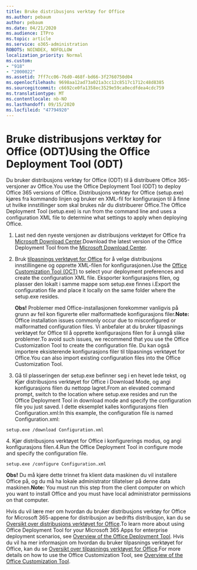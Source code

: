 ```yaml
---
title: Bruke distribusjons verktøy for Office
ms.author: pebaum
author: pebaum
ms.date: 04/21/2020
ms.audience: ITPro
ms.topic: article
ms.service: o365-administration
ROBOTS: NOINDEX, NOFOLLOW
localization_priority: Normal
ms.custom:
- "918"
- "2000022"
ms.assetid: 7ff7cc06-76d0-468f-bd66-3f2760750d04
ms.openlocfilehash: 9698aa12ad73a021a3cc12c8517c1712c48d8385
ms.sourcegitcommit: c6692ce0fa1358ec3529e59ca0ecdfdea4cdc759
ms.translationtype: MT
ms.contentlocale: nb-NO
ms.lasthandoff: 09/15/2020
ms.locfileid: "47794920"
---
```

# <a name="using-the-office-deployment-tool-odt"></a><span data-ttu-id="29991-102">Bruke distribusjons verktøy for Office (ODT)</span><span class="sxs-lookup"><span data-stu-id="29991-102">Using the Office Deployment Tool (ODT)</span></span>

<span data-ttu-id="29991-103">Du bruker distribusjons verktøy for Office (ODT) til å distribuere Office 365-versjoner av Office.</span><span class="sxs-lookup"><span data-stu-id="29991-103">You use the Office Deployment Tool (ODT) to deploy Office 365 versions of Office.</span></span> <span data-ttu-id="29991-104">Distribusjons verktøy for Office (setup.exe) kjøres fra kommando linjen og bruker en XML-fil for konfigurasjon til å finne ut hvilke innstillinger som skal brukes når du distribuerer Office.</span><span class="sxs-lookup"><span data-stu-id="29991-104">The Office Deployment Tool (setup.exe) is run from the command line and uses a configuration XML file to determine what settings to apply when deploying Office.</span></span>
  
1. <span data-ttu-id="29991-105">Last ned den nyeste versjonen av distribusjons verktøyet for Office fra [Microsoft Download Center](https://go.microsoft.com/fwlink/p/?LinkID=626065).</span><span class="sxs-lookup"><span data-stu-id="29991-105">Download the latest version of the Office Deployment Tool from the [Microsoft Download Center](https://go.microsoft.com/fwlink/p/?LinkID=626065).</span></span>

2. <span data-ttu-id="29991-106">Bruk [tilpasnings verktøyet for Office](https://config.office.com) for å velge distribusjons innstillingene og opprette XML-filen for konfigurasjonen.</span><span class="sxs-lookup"><span data-stu-id="29991-106">Use the [Office Customization Tool (OCT)](https://config.office.com) to select your deployment preferences and create the configuration XML file.</span></span> <span data-ttu-id="29991-107">Eksporter konfigurasjons filen, og plasser den lokalt i samme mappe som setup.exe finnes i.</span><span class="sxs-lookup"><span data-stu-id="29991-107">Export the configuration file and place it locally on the same folder where the setup.exe resides.</span></span>

    <span data-ttu-id="29991-108">**Obs!** Problemer med Office-installasjonen forekommer vanligvis på grunn av feil kon figurerte eller malformattede konfigurasjons filer.</span><span class="sxs-lookup"><span data-stu-id="29991-108">**Note:** Office installation issues commonly occur due to misconfigured or malformatted configuration files.</span></span> <span data-ttu-id="29991-109">Vi anbefaler at du bruker tilpasnings verktøyet for Office til å opprette konfigurasjons filen for å unngå slike problemer.</span><span class="sxs-lookup"><span data-stu-id="29991-109">To avoid such issues, we recommend that you use the Office Customization Tool to create the configuration file.</span></span> <span data-ttu-id="29991-110">Du kan også importere eksisterende konfigurasjons filer til tilpasnings verktøyet for Office.</span><span class="sxs-lookup"><span data-stu-id="29991-110">You can also import existing configuration files into the Office Customization Tool.</span></span>

3. <span data-ttu-id="29991-111">Gå til plasseringen der setup.exe befinner seg i en hevet lede tekst, og Kjør distribusjons verktøyet for Office i Download Mode, og angi konfigurasjons filen du nettopp lagret.</span><span class="sxs-lookup"><span data-stu-id="29991-111">From an elevated command prompt, switch to the location where setup.exe resides and run the Office Deployment Tool in download mode and specify the configuration file you just saved.</span></span> <span data-ttu-id="29991-112">I dette eksemplet kalles konfigurasjons filen Configuration.xml:</span><span class="sxs-lookup"><span data-stu-id="29991-112">In this example, the configuration file is named Configuration.xml:</span></span>

```setup.exe /download Configuration.xml```

<span data-ttu-id="29991-113">4. Kjør distribusjons verktøyet for Office i konfigurerings modus, og angi konfigurasjons filen.</span><span class="sxs-lookup"><span data-stu-id="29991-113">4.Run the Office Deployment Tool in configure mode and specify the configuration file.</span></span>

```setup.exe /configure Configuration.xml```

<span data-ttu-id="29991-114">**Obs!** Du må kjøre dette trinnet fra klient data maskinen du vil installere Office på, og du må ha lokale administrator tillatelser på denne data maskinen.</span><span class="sxs-lookup"><span data-stu-id="29991-114">**Note:** You must run this step from the client computer on which you want to install Office and you must have local administrator permissions on that computer.</span></span>

<span data-ttu-id="29991-115">Hvis du vil lære mer om hvordan du bruker distribusjons verktøy for Office for Microsoft 365-appene for distribusjon av bedrifts distribusjon, kan du se [Oversikt over distribusjons verktøyet for Office](https://docs.microsoft.com/deployoffice/overview-office-deployment-tool).</span><span class="sxs-lookup"><span data-stu-id="29991-115">To learn more about using Office Deployment Tool for your Microsoft 365 Apps for enterprise deployment scenarios, see [Overview of the Office Deployment Tool](https://docs.microsoft.com/deployoffice/overview-office-deployment-tool).</span></span> <span data-ttu-id="29991-116">Hvis du vil ha mer informasjon om hvordan du bruker tilpasnings verktøyet for Office, kan du se [Oversikt over tilpasnings verktøyet for Office](https://docs.microsoft.com/DeployOffice/overview-of-the-office-customization-tool-for-click-to-run).</span><span class="sxs-lookup"><span data-stu-id="29991-116">For more details on how to use the Office Customization Tool, see [Overview of the Office Customization Tool](https://docs.microsoft.com/DeployOffice/overview-of-the-office-customization-tool-for-click-to-run).</span></span>
